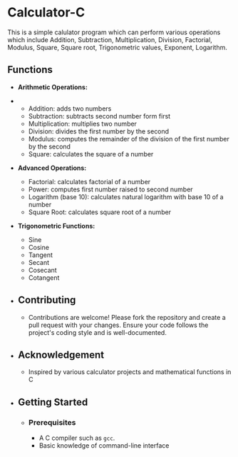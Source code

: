 # Calculator-C

This is a simple calulator program which can perform various operations which include Addition, Subtraction, Multiplication, Division, Factorial, Modulus, Square, Square root, Trigonometric values, Exponent, Logarithm.

## Functions

- **Arithmetic Operations:**
- - Addition: adds two numbers
  - Subtraction: subtracts second number form first
  - Multiplication: multiplies two number
  - Division: divides the first number by the second
  - Modulus: computes the remainder of the division of the first number by the second
  - Square: calculates the square of a number
- **Advanced Operations:**
  - Factorial: calculates factorial of a number
  - Power: computes first number raised to second number
  - Logarithm (base 10): calculates natural logarithm with base 10 of a  number
  - Square Root: calculates square root of a number
- **Trigonometric Functions:**
  - Sine
  - Cosine
  - Tangent
  - Secant
  - Cosecant
  - Cotangent
 
- ## Contributing
  - Contributions are welcome! Please fork the repository and create a pull request with your 
    changes. Ensure your code follows the project's coding style and is well-documented.

- ## Acknowledgement
   - Inspired by various calculator projects and mathematical functions in C
 
- ## Getting Started
 
  - ### Prerequisites

     - A C compiler such as `gcc`.
     - Basic knowledge of command-line interface
